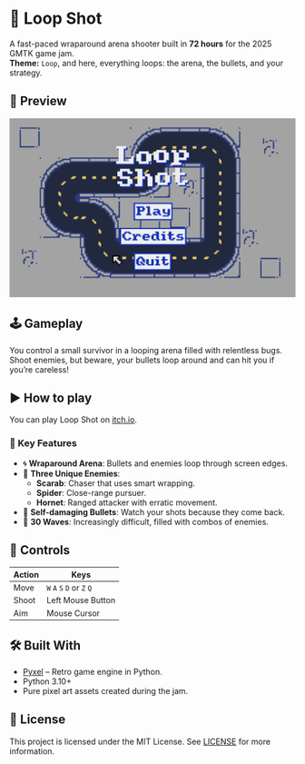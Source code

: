 # 🎯 Loop Shot

A fast-paced wraparound arena shooter built in **72 hours** for the 2025 GMTK game jam.  
**Theme:** `Loop`, and here, everything loops: the arena, the bullets, and your strategy.

## 📸 Preview

![screenshot](img/screenshot_1.png)

## 🕹️ Gameplay

You control a small survivor in a looping arena filled with relentless bugs.  
Shoot enemies, but beware, your bullets loop around and can hit you if you’re careless!

## ▶️ How to play

You can play Loop Shot on [itch.io](https://leo-imbert.itch.io/loop-shot).

### 🔄 Key Features
- 🌀 **Wraparound Arena**: Bullets and enemies loop through screen edges.
- 👾 **Three Unique Enemies**:
  - **Scarab**: Chaser that uses smart wrapping.
  - **Spider**: Close-range pursuer.
  - **Hornet**: Ranged attacker with erratic movement.
- 🔫 **Self-damaging Bullets**: Watch your shots because they come back.
- 🎯 **30 Waves**: Increasingly difficult, filled with combos of enemies.

## 🧪 Controls

| Action     | Keys                        |
|------------|-----------------------------|
| Move       | `W` `A` `S` `D` or `Z` `Q` |
| Shoot      | Left Mouse Button           |
| Aim        | Mouse Cursor                |

## 🛠️ Built With

- [Pyxel](https://github.com/kitao/pyxel) – Retro game engine in Python.
- Python 3.10+
- Pure pixel art assets created during the jam.

## 📄 License

This project is licensed under the MIT License. See [LICENSE](/LICENSE) for more information.